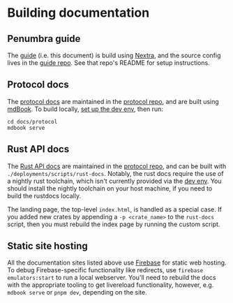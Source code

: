 # Building documentation

## Penumbra guide
The [guide] (i.e. this document) is build using [Nextra],
and the source config lives in the [guide repo]. See that repo's README
for setup instructions.

## Protocol docs
The [protocol docs] are maintained in the [protocol repo], and are built using [mdBook].
To build locally, [set up the dev env](dev-env.mdx), then run:

```shell
cd docs/protocol
mdbook serve
```

## Rust API docs
The [Rust API docs][rustdoc] are maintained in the [protocol repo], and
can be built with `./deployments/scripts/rust-docs`. Notably, the rust docs
require the use of a nightly rust toolchain, which isn't currently provided via the
[dev env](dev-env.md). You should install the nightly toolchain on your host machine,
if you need to build the rustdocs locally.

The landing page, the top-level `index.html`, is handled as a special case.
If you added new crates by appending a `-p <crate_name>` to the `rust-docs` script,
then you must rebuild the index page by running the custom script.

## Static site hosting
All the documentation sites listed above use [Firebase] for static web hosting.
To debug Firebase-specific functionality like redirects,
use `firebase emulators:start` to run a local webserver. You'll need to rebuild the docs
with the appropriate tooling to get livereload functionality, however, e.g. `mdbook serve`
or `pnpm dev`, depending on the site.

[protocol docs]: https://protocol.penumbra.zone
[protocol repo]: https://github.com/penumbra-zone/penumbra
[rustdoc]: https://rustdoc.penumbra.zone
[guide]: https://guide.penumbra.zone
[mdBook]: https://rust-lang.github.io/mdBook/
[Firebase]: https://firebase.google.com/docs/functions/local-emulator#install_the_firebase_cli
[Nextra]: https://nextra.site
[guide repo]: https://github.com/penumbra-zone/guide
